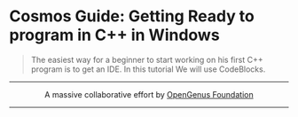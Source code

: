 # Cosmos Guide: Getting Ready to program in C++ in Windows
> The easiest way for a beginner to start working on his first C++ program is to get an IDE. In this tutorial We will use CodeBlocks.


---

<p align="center">
	A massive collaborative effort by <a href="https://github.com/OpenGenus/cosmos">OpenGenus Foundation</a> 
</p>

---
